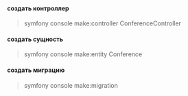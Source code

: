 #### создать контроллер

> symfony console make:controller ConferenceController


#### создать сущность

> symfony console make:entity Conference

#### создать миграцию

> symfony console make:migration

